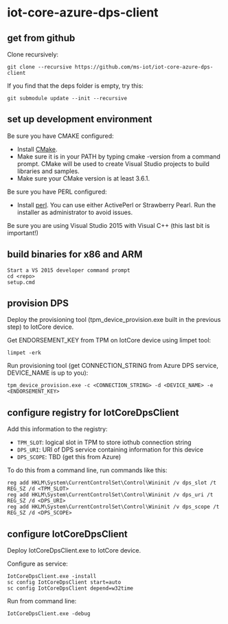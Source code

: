 # iot-core-azure-dps-client

## get from github
Clone recursively:

    git clone --recursive https://github.com/ms-iot/iot-core-azure-dps-client

If you find that the deps folder is empty, try this:

    git submodule update --init --recursive

## set up development environment
Be sure you have CMAKE configured:

* Install [CMake](https://cmake.org/download/). 
* Make sure it is in your PATH by typing cmake -version from a command prompt. CMake will be used to create Visual Studio projects to build libraries and samples. 
* Make sure your CMake version is at least 3.6.1.

Be sure you have PERL configured:

* Install [perl](https://www.perl.org/get.html). You can use either ActivePerl or Strawberry Pearl. Run the installer as administrator to avoid issues.
    
Be sure you are using Visual Studio 2015 with Visual C++ (this last bit is important!)

## build binaries for x86 and ARM

    Start a VS 2015 developer command prompt
    cd <repo>
    setup.cmd

## provision DPS
Deploy the provisioning tool (tpm_device_provision.exe built in the previous step) to IotCore device.

Get ENDORSEMENT_KEY from TPM on IotCore device using limpet tool:

    limpet -erk

Run provisioning tool (get CONNECTION_STRING from Azure DPS service, DEVICE_NAME is up to you):

    tpm_device_provision.exe -c <CONNECTION_STRING> -d <DEVICE_NAME> -e <ENDORSEMENT_KEY>

## configure registry for IotCoreDpsClient
Add this information to the registry:
* `TPM_SLOT`: logical slot in TPM to store iothub connection string
* `DPS_URI`: URI of DPS service containing information for this device
* `DPS_SCOPE`: TBD (get this from Azure)

To do this from a command line, run commands like this:

    reg add HKLM\System\CurrentControlSet\Control\Wininit /v dps_slot /t REG_SZ /d <TPM_SLOT>
    reg add HKLM\System\CurrentControlSet\Control\Wininit /v dps_uri /t REG_SZ /d <DPS_URI>
    reg add HKLM\System\CurrentControlSet\Control\Wininit /v dps_scope /t REG_SZ /d <DPS_SCOPE>


## configure IotCoreDpsClient
Deploy IotCoreDpsClient.exe to IotCore device.

Configure as service:

    IotCoreDpsClient.exe -install
    sc config IotCoreDpsClient start=auto
    sc config IotCoreDpsClient depend=w32time

Run from command line:

    IotCoreDpsClient.exe -debug

